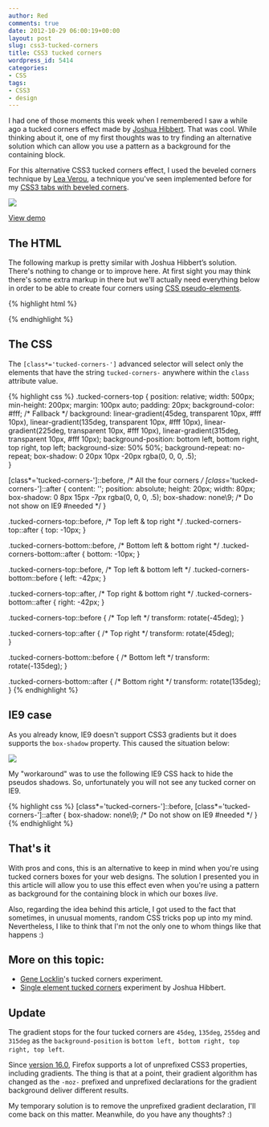 ```yaml
---
author: Red
comments: true
date: 2012-10-29 06:00:19+00:00
layout: post
slug: css3-tucked-corners
title: CSS3 tucked corners
wordpress_id: 5414
categories:
- CSS
tags:
- CSS3
- design
---
```


I had one of those moments this week when I remembered I saw a while ago a tucked corners effect made by [Joshua Hibbert](http://jsfiddle.net/joshnh/4vn6p/). That was cool. While thinking about it, one of my first thoughts was to try finding an alternative solution which can allow you use a pattern as a background for the containing block.

For this alternative CSS3 tucked corners effect, I used the beveled corners technique by [Lea Verou](http://lea.verou.me/2011/03/beveled-corners-negative-border-radius-with-css3-gradients/), a technique you've seen implemented before for my [CSS3 tabs with beveled corners](http://www.red-team-design.com/css3-tabs-with-beveled-corners).

![](http://www.red-team-design.com/wp-content/uploads/2012/10/css3-tucked-corners.jpg)

<!-- more -->

[View demo](http://www.red-team-design.com/wp-content/uploads/2012/10/css3-tucked-corners-demo.html)

## The HTML

The following markup is pretty similar with Joshua Hibbert’s solution. There's nothing to change or to improve here. At first sight you may think there's some extra markup in there but we'll actually need everything below in order to be able to create four corners using [CSS pseudo-elements](http://www.red-team-design.com/css-generated-content-replaced-elements).

{% highlight html %}
<div class="tucked-corners-top">
    <div class="tucked-corners-bottom">
        <!--  content here -->
    </div>
</div>
{% endhighlight %}


## The CSS

The `[class*='tucked-corners-']` advanced selector will select only the elements that have the string `tucked-corners-` anywhere within the `class` attribute value.
    

{% highlight css %}
.tucked-corners-top {
    position: relative;
    width: 500px; min-height: 200px;
    margin: 100px auto; padding: 20px;
    background-color: #fff; /* Fallback */
    background: linear-gradient(45deg,  transparent 10px, #fff 10px),
                linear-gradient(135deg, transparent 10px, #fff 10px),
                linear-gradient(225deg, transparent 10px, #fff 10px),
                linear-gradient(315deg, transparent 10px, #fff 10px);
    background-position: bottom left, bottom right, top right, top left;
    background-size: 50% 50%;
    background-repeat: no-repeat;
    box-shadow: 0 20px 10px -20px rgba(0, 0, 0, .5);            
}

[class*='tucked-corners-']::before, /* All the four corners */
[class*='tucked-corners-']::after {
    content: '';
    position: absolute;
    height: 20px; width: 80px;
    box-shadow: 0 8px 15px -7px rgba(0, 0, 0, .5);
    box-shadow: none\9; /* Do not show on IE9 #needed */
}

.tucked-corners-top::before, /* Top left & top right */
.tucked-corners-top::after {
    top: -10px;
}

.tucked-corners-bottom::before, /* Bottom left & bottom right */
.tucked-corners-bottom::after {
    bottom: -10px;
}       

.tucked-corners-top::before, /* Top left & bottom left */
.tucked-corners-bottom::before {
    left: -42px;
}

.tucked-corners-top::after, /* Top right & bottom right */
.tucked-corners-bottom::after {
    right: -42px;
}

.tucked-corners-top::before { /* Top left */
    transform: rotate(-45deg);
}

.tucked-corners-top::after { /* Top right */
    transform: rotate(45deg);           
}

.tucked-corners-bottom::before { /* Bottom left */
    transform: rotate(-135deg);
}

.tucked-corners-bottom::after { /* Bottom right */
    transform: rotate(135deg);
}
{% endhighlight %}

## IE9 case

As you already know, IE9 doesn't support CSS3 gradients but it does supports the `box-shadow` property. This caused the situation below:

![](http://www.red-team-design.com/wp-content/uploads/2012/10/css3-tucked-corners-ie9.jpg)

My "workaround" was to use the following IE9 CSS hack to hide the pseudos shadows. So, unfortunately you will not see any tucked corner on IE9.
    
{% highlight css %}
[class*='tucked-corners-']::before,
[class*='tucked-corners-']::after {
    box-shadow: none\9; /* Do not show on IE9 #needed */
}
{% endhighlight %}

## That's it

With pros and cons, this is an alternative to keep in mind when you're using tucked corners boxes for your web designs. The solution I presented you in this article will allow you to use this effect even when you're using a pattern as background for the containing block in which our boxes _live_.

Also, regarding the idea behind this article, I got used to the fact that sometimes, in unusual moments, random CSS tricks pop up into my mind. Nevertheless, I like to think that I'm not the only one to whom things like that happens :)


## More on this topic:
	
  * [Gene Locklin](http://playground.genelocklin.com/tucked-corners/)'s tucked corners experiment.	
  * [Single element tucked corners](http://jsfiddle.net/joshnh/kWRjF/) experiment by Joshua Hibbert.

## Update

The gradient stops for the four tucked corners are `45deg`, `135deg`, `255deg` and `315deg` as the `background-position` is `bottom left, bottom right, top right, top left`.

Since [version 16.0](https://hacks.mozilla.org/2012/07/aurora-16-is-out/), Firefox supports a lot of unprefixed CSS3 properties, including gradients. The thing is that at a point, their gradient algorithm has changed as the `-moz-` prefixed and unprefixed declarations for the gradient background deliver different results.

My temporary solution is to remove the unprefixed gradient declaration, I'll come back on this matter. Meanwhile, do you have any thoughts? :)